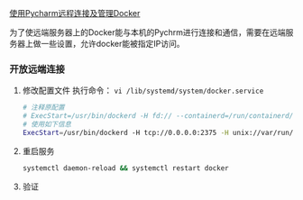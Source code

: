 [使用Pycharm远程连接及管理Docker](https://www.jianshu.com/p/f6e02bfc18b4)

为了使远端服务器上的Docker能与本机的Pychrm进行连接和通信，需要在远端服务器上做一些设置，允许docker能被指定IP访问。

### 开放远端连接

1. 修改配置文件
    执行命令： `vi /lib/systemd/system/docker.service`

   ```bash
   # 注释原配置
   # ExecStart=/usr/bin/dockerd -H fd:// --containerd=/run/containerd/containerd.sock
   # 使用如下信息
   ExecStart=/usr/bin/dockerd -H tcp://0.0.0.0:2375 -H unix://var/run/docker.sock
   ```


2. 重启服务
    
    ```bash
    systemctl daemon-reload && systemctl restart docker
    ```
    
3. 验证

    ```bash
    
    ```

    
